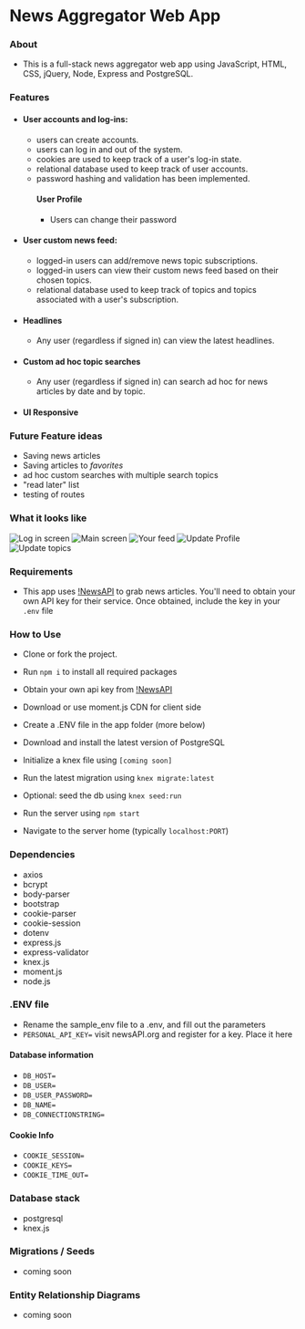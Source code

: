 # News Aggregator Web App

### About

- This is a full-stack news aggregator web app using JavaScript, HTML, CSS, jQuery, Node, Express and PostgreSQL.

### Features

- #### User accounts and log-ins: 
  - users can create accounts.
  - users can log in and out of the system. 
  - cookies are used to keep track of a user's log-in state.
  - relational database used to keep track of user accounts.
  - password hashing and validation has been implemented.
    #### User Profile
    - Users can change their password
- #### User custom news feed:
  - logged-in users can add/remove news topic subscriptions.
  - logged-in users can view their custom news feed based on their chosen topics.
  - relational database used to keep track of topics and topics associated with a user's subscription.
- #### Headlines
  - Any user (regardless if signed in) can view the latest headlines.
- #### Custom ad hoc topic searches
  - Any user (regardless if signed in) can search ad hoc for news articles by date and by topic.
- #### UI Responsive

### Future Feature ideas

- Saving news articles
- Saving articles to *favorites*
- ad hoc custom searches with multiple search topics
- "read later" list
- testing of routes

### What it looks like

![Log in screen](https://github.com/davideastmond/newsaggregator/blob/master/docs/news_agg_login_01.png)
![Main screen](https://github.com/davideastmond/newsaggregator/blob/master/docs/news_agg_main_screen_00.png)
![Your feed](https://github.com/davideastmond/newsaggregator/blob/master/docs/news_agg_your_feed_02.png)
![Update Profile](https://github.com/davideastmond/newsaggregator/blob/master/docs/news_profile_settings_03.png)
![Update topics](https://github.com/davideastmond/newsaggregator/blob/master/docs/pick_topics_04.png)
### Requirements

- This app uses [!NewsAPI](https://newsapi.org/) to grab news articles. You'll need to obtain your own API key for their service. Once obtained, include the key in your `.env` file

### How to Use

- Clone or fork the project.
- Run `npm i` to install all required packages
- Obtain your own api key from [!NewsAPI](https://newsapi.org/)
- Download or use moment.js CDN for client side
- Create a .ENV file in the app folder (more below)

- Download and install the latest version of PostgreSQL
- Initialize a knex file using `[coming soon]`
- Run the latest migration using `knex migrate:latest`
- Optional: seed the db using `knex seed:run`
- Run the server using `npm start`

- Navigate to the server home (typically `localhost:PORT`)

### Dependencies

- axios
- bcrypt
- body-parser
- bootstrap
- cookie-parser
- cookie-session
- dotenv
- express.js
- express-validator
- knex.js
- moment.js
- node.js

### .ENV file

- Rename the sample_env file to a .env, and fill out the parameters
- `PERSONAL_API_KEY=` visit newsAPI.org and register for a key. Place it here

#### Database information
- `DB_HOST=` 
- `DB_USER=`
- `DB_USER_PASSWORD=`
- `DB_NAME=`
- `DB_CONNECTIONSTRING=`

#### Cookie Info
- `COOKIE_SESSION=`
- `COOKIE_KEYS=`
- `COOKIE_TIME_OUT=`

### Database stack

- postgresql
- knex.js

### Migrations / Seeds

- coming soon

### Entity Relationship Diagrams

- coming soon
